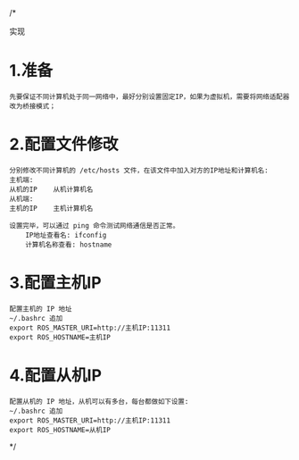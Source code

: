 /*

实现
# 1.准备
    先要保证不同计算机处于同一网络中，最好分别设置固定IP，如果为虚拟机，需要将网络适配器改为桥接模式；

# 2.配置文件修改
    分别修改不同计算机的 /etc/hosts 文件，在该文件中加入对方的IP地址和计算机名:
    主机端:
    从机的IP    从机计算机名
    从机端:
    主机的IP    主机计算机名

    设置完毕，可以通过 ping 命令测试网络通信是否正常。
        IP地址查看名: ifconfig
        计算机名称查看: hostname

# 3.配置主机IP
    配置主机的 IP 地址
    ~/.bashrc 追加
    export ROS_MASTER_URI=http://主机IP:11311
    export ROS_HOSTNAME=主机IP

# 4.配置从机IP
    配置从机的 IP 地址，从机可以有多台，每台都做如下设置:
    ~/.bashrc 追加
    export ROS_MASTER_URI=http://主机IP:11311
    export ROS_HOSTNAME=从机IP



*/